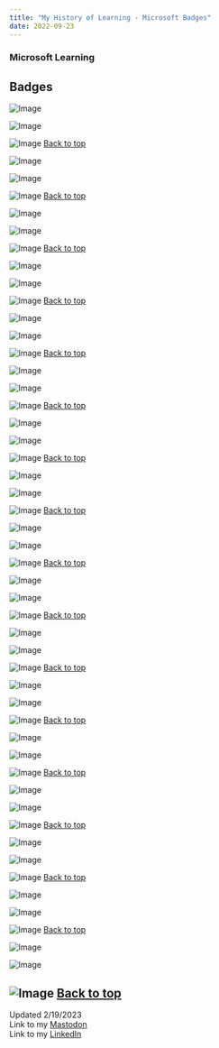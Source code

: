 ```yaml
---
title: "My History of Learning - Microsoft Badges"
date: 2022-09-23
---
```

### Microsoft Learning

## Badges

![Image](https://github.com/Nathan1824/Blog-Post-Dev/blob/main/_pictures/Badges/001.jpg?raw=true)

![Image](https://github.com/Nathan1824/Blog-Post-Dev/blob/main/_pictures/Badges/002.jpg?raw=true)

![Image](https://github.com/Nathan1824/Blog-Post-Dev/blob/main/_pictures/Badges/003.jpg?raw=true)
<a href="#top">Back to top</a>

![Image](https://github.com/Nathan1824/Blog-Post-Dev/blob/main/_pictures/Badges/004.jpg?raw=true)

![Image](https://github.com/Nathan1824/Blog-Post-Dev/blob/main/_pictures/Badges/005.jpg?raw=true)

![Image](https://github.com/Nathan1824/Blog-Post-Dev/blob/main/_pictures/Badges/006.jpg?raw=true)
<a href="#top">Back to top</a>

![Image](https://github.com/Nathan1824/Blog-Post-Dev/blob/main/_pictures/Badges/007.jpg?raw=true)

![Image](https://github.com/Nathan1824/Blog-Post-Dev/blob/main/_pictures/Badges/008.jpg?raw=true)

![Image](https://github.com/Nathan1824/Blog-Post-Dev/blob/main/_pictures/Badges/009.jpg?raw=true)
<a href="#top">Back to top</a>

![Image](https://github.com/Nathan1824/Blog-Post-Dev/blob/main/_pictures/Badges/010.jpg?raw=true)

![Image](https://github.com/Nathan1824/Blog-Post-Dev/blob/main/_pictures/Badges/011.jpg?raw=true)

![Image](https://github.com/Nathan1824/Blog-Post-Dev/blob/main/_pictures/Badges/012.jpg?raw=true)
<a href="#top">Back to top</a>

![Image](https://github.com/Nathan1824/Blog-Post-Dev/blob/main/_pictures/Badges/013.jpg?raw=true)

![Image](https://github.com/Nathan1824/Blog-Post-Dev/blob/main/_pictures/Badges/014.jpg?raw=true)

![Image](https://github.com/Nathan1824/Blog-Post-Dev/blob/main/_pictures/Badges/015.jpg?raw=true)
<a href="#top">Back to top</a>

![Image](https://github.com/Nathan1824/Blog-Post-Dev/blob/main/_pictures/Badges/016.jpg?raw=true)

![Image](https://github.com/Nathan1824/Blog-Post-Dev/blob/main/_pictures/Badges/017.jpg?raw=true)

![Image](https://github.com/Nathan1824/Blog-Post-Dev/blob/main/_pictures/Badges/018.jpg?raw=true)
<a href="#top">Back to top</a>

![Image](https://github.com/Nathan1824/Blog-Post-Dev/blob/main/_pictures/Badges/019.jpg?raw=true)

![Image](https://github.com/Nathan1824/Blog-Post-Dev/blob/main/_pictures/Badges/020.jpg?raw=true)

![Image](https://github.com/Nathan1824/Blog-Post-Dev/blob/main/_pictures/Badges/021.jpg?raw=true)
<a href="#top">Back to top</a>

![Image](https://github.com/Nathan1824/Blog-Post-Dev/blob/main/_pictures/Badges/022.jpg?raw=true)

![Image](https://github.com/Nathan1824/Blog-Post-Dev/blob/main/_pictures/Badges/023.jpg?raw=true)

![Image](https://github.com/Nathan1824/Blog-Post-Dev/blob/main/_pictures/Badges/024.jpg?raw=true)
<a href="#top">Back to top</a>

![Image](https://github.com/Nathan1824/Blog-Post-Dev/blob/main/_pictures/Badges/025.jpg?raw=true)

![Image](https://github.com/Nathan1824/Blog-Post-Dev/blob/main/_pictures/Badges/026.jpg?raw=true)

![Image](https://github.com/Nathan1824/Blog-Post-Dev/blob/main/_pictures/Badges/027.jpg?raw=true)
<a href="#top">Back to top</a>

![Image](https://github.com/Nathan1824/Blog-Post-Dev/blob/main/_pictures/Badges/028.jpg?raw=true)

![Image](https://github.com/Nathan1824/Blog-Post-Dev/blob/main/_pictures/Badges/029.jpg?raw=true)

![Image](https://github.com/Nathan1824/Blog-Post-Dev/blob/main/_pictures/Badges/030.jpg?raw=true)
<a href="#top">Back to top</a>

![Image](https://github.com/Nathan1824/Blog-Post-Dev/blob/main/_pictures/Badges/031.jpg?raw=true)

![Image](https://github.com/Nathan1824/Blog-Post-Dev/blob/main/_pictures/Badges/032.jpg?raw=true)

![Image](https://github.com/Nathan1824/Blog-Post-Dev/blob/main/_pictures/Badges/033.jpg?raw=true)
<a href="#top">Back to top</a>

![Image](https://github.com/Nathan1824/Blog-Post-Dev/blob/main/_pictures/Badges/034.jpg?raw=true)

![Image](https://github.com/Nathan1824/Blog-Post-Dev/blob/main/_pictures/Badges/035.jpg?raw=true)

![Image](https://github.com/Nathan1824/Blog-Post-Dev/blob/main/_pictures/Badges/036.jpg?raw=true)
<a href="#top">Back to top</a>

![Image](https://github.com/Nathan1824/Blog-Post-Dev/blob/main/_pictures/Badges/037.jpg?raw=true)

![Image](https://github.com/Nathan1824/Blog-Post-Dev/blob/main/_pictures/Badges/038.jpg?raw=true)

![Image](https://github.com/Nathan1824/Blog-Post-Dev/blob/main/_pictures/Badges/039.jpg?raw=true)
<a href="#top">Back to top</a>

![Image](https://github.com/Nathan1824/Blog-Post-Dev/blob/main/_pictures/Badges/040.jpg?raw=true)

![Image](https://github.com/Nathan1824/Blog-Post-Dev/blob/main/_pictures/Badges/041.jpg?raw=true)

![Image](https://github.com/Nathan1824/Blog-Post-Dev/blob/main/_pictures/Badges/042.jpg?raw=true)
<a href="#top">Back to top</a>

![Image](https://github.com/Nathan1824/Blog-Post-Dev/blob/main/_pictures/Badges/043.jpg?raw=true)

![Image](https://github.com/Nathan1824/Blog-Post-Dev/blob/main/_pictures/Badges/044.jpg?raw=true)

![Image](https://github.com/Nathan1824/Blog-Post-Dev/blob/main/_pictures/Badges/045.jpg?raw=true)
<a href="#top">Back to top</a>

![Image](https://github.com/Nathan1824/Blog-Post-Dev/blob/main/_pictures/Badges/046.jpg?raw=true)

![Image](https://github.com/Nathan1824/Blog-Post-Dev/blob/main/_pictures/Badges/047.jpg?raw=true)

![Image](https://github.com/Nathan1824/Blog-Post-Dev/blob/main/_pictures/Badges/048.jpg?raw=true)
<a href="#top">Back to top</a>

![Image](https://github.com/Nathan1824/Blog-Post-Dev/blob/main/_pictures/Badges/049.jpg?raw=true)

![Image](https://github.com/Nathan1824/Blog-Post-Dev/blob/main/_pictures/Badges/050.jpg?raw=true)

![Image](https://github.com/Nathan1824/Blog-Post-Dev/blob/main/_pictures/Badges/051.jpg?raw=true)
<a href="#top">Back to top</a>
---
Updated 2/19/2023\
Link to my <a rel="me" href="https://tech.lgbt/@NathanHamblin_MI6">Mastodon</a>\
Link to my <a rel="me" href="https://www.linkedin.com/in/nathan-hamblin">LinkedIn</a>